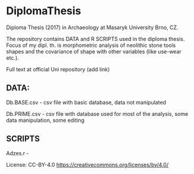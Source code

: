 # DiplomaThesis
Diploma Thesis (2017) in Archaeology at Masaryk University Brno, CZ.

The repository contains DATA and R SCRIPTS used in the diploma thesis.
Focus of my dipl. th. is morphometric analysis of neolithic stone tools shapes and 
the covariance of shape with other variables (like use-wear etc.).

Full text at official Uni repository (add link)

## DATA:

Db.BASE.csv - csv file with basic database, data not manipulated

Db.PRIME.csv - csv file with database used for most of the analysis, some data manipulation, some editing

## SCRIPTS

Adzes.r - 

License: CC-BY-4.0
https://creativecommons.org/licenses/by/4.0/
